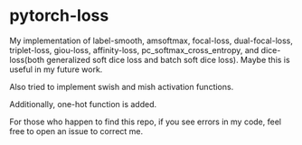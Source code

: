 # pytorch-loss

My implementation of label-smooth, amsoftmax, focal-loss, dual-focal-loss, triplet-loss, giou-loss, affinity-loss, pc_softmax_cross_entropy, and dice-loss(both generalized soft dice loss and batch soft dice loss). Maybe this is useful in my future work.


Also tried to implement swish and mish activation functions.

Additionally, one-hot function is added.


For those who happen to find this repo, if you see errors in my code, feel free to open an issue to correct me.
